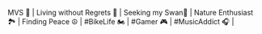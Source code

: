 MVS 🚀 |
Living without Regrets 🌌 |
Seeking my Swan🦢 |
Nature Enthusiast 🏞️ |
Finding Peace ☮️ |
#BikeLife 🏍️ |
#Gamer 🎮 |
#MusicAddict 🎧 |

<!---
Vivekananda6/Vivekananda6 is a ✨ special ✨ repository because its `README.md` (this file) appears on your GitHub profile.
You can click the Preview link to take a look at your changes.
--->
